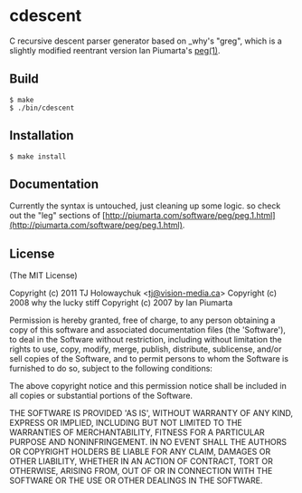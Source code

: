 
# cdescent

  C recursive descent parser generator based on _why's "greg", which is a slightly modified reentrant version Ian Piumarta's [peg(1)](http://piumarta.com/software/peg/).

## Build

    $ make
    $ ./bin/cdescent

## Installation

    $ make install

## Documentation

  Currently the syntax is untouched, just cleaning up some logic. so check out the "leg" sections of [http://piumarta.com/software/peg/peg.1.html](http://piumarta.com/software/peg/peg.1.html).

## License 

(The MIT License)

Copyright (c) 2011 TJ Holowaychuk &lt;tj@vision-media.ca&gt;
Copyright (c) 2008 why the lucky stiff
Copyright (c) 2007 by Ian Piumarta

Permission is hereby granted, free of charge, to any person obtaining
a copy of this software and associated documentation files (the
'Software'), to deal in the Software without restriction, including
without limitation the rights to use, copy, modify, merge, publish,
distribute, sublicense, and/or sell copies of the Software, and to
permit persons to whom the Software is furnished to do so, subject to
the following conditions:

The above copyright notice and this permission notice shall be
included in all copies or substantial portions of the Software.

THE SOFTWARE IS PROVIDED 'AS IS', WITHOUT WARRANTY OF ANY KIND,
EXPRESS OR IMPLIED, INCLUDING BUT NOT LIMITED TO THE WARRANTIES OF
MERCHANTABILITY, FITNESS FOR A PARTICULAR PURPOSE AND NONINFRINGEMENT.
IN NO EVENT SHALL THE AUTHORS OR COPYRIGHT HOLDERS BE LIABLE FOR ANY
CLAIM, DAMAGES OR OTHER LIABILITY, WHETHER IN AN ACTION OF CONTRACT,
TORT OR OTHERWISE, ARISING FROM, OUT OF OR IN CONNECTION WITH THE
SOFTWARE OR THE USE OR OTHER DEALINGS IN THE SOFTWARE.
